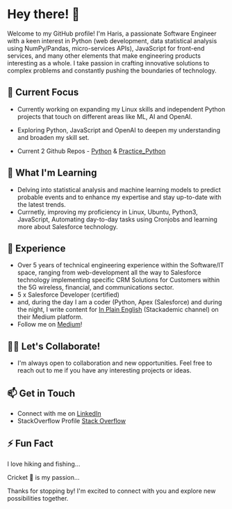 # Hey there! 👋

Welcome to my GitHub profile! I'm Haris, a passionate Software Engineer with a keen interest in Python (web development, data statistical analysis using NumPy/Pandas, micro-services APIs), JavaScript for front-end services, and many other elements that make engineering products interesting as a whole. I take passion in crafting innovative solutions to complex problems and constantly pushing the boundaries of technology.

## 🔭 Current Focus

- Currently working on expanding my Linux skills and independent Python projects that touch on different areas like ML, AI and OpenAI.
- Exploring Python, JavaScript and OpenAI to deepen my understanding and broaden my skill set.

- Current 2 Github Repos - [Python](https://github.com/KhanN-byte/Python) & [Practice_Python](https://github.com/KhanN-byte/Practice_Python)

## 🌱 What I'm Learning

- Delving into statistical analysis and machine learning models to predict probable events and to enhance my expertise and stay up-to-date with the latest trends.
- Currnetly, improving my proficiency in Linux, Ubuntu, Python3, JavaScript, Automating day-to-day tasks using Cronjobs and learning more about Salesforce technology.

## 💼 Experience

- Over 5 years of technical engineering experience within the Software/IT space, ranging from web-development all the way to Salesforce technology implementing specific CRM Solutions for Customers within the 5G wireless, financial, and communications sector.
- 5 x Salesforce Developer (certified)
- and, during the day I am a coder (Python, Apex (Salesforce) and during the night, I write content for [In Plain English](https://plainenglish.io/) (Stackademic channel) on their Medium platform.
- Follow me on [Medium](https://medium.com/@haris7991)!

## 👯‍♀️ Let's Collaborate!

- I'm always open to collaboration and new opportunities. Feel free to reach out to me if you have any interesting projects or ideas.

## 📫 Get in Touch

- Connect with me on [LinkedIn](https://www.linkedin.com/in/khan-haris/)
- StackOverflow Profile [Stack Overflow](https://stackoverflow.com/users/5387290/data-is-everything)

## ⚡ Fun Fact

I love hiking and fishing...

Cricket 🏏 is my passion...

Thanks for stopping by! I'm excited to connect with you and explore new possibilities together.
